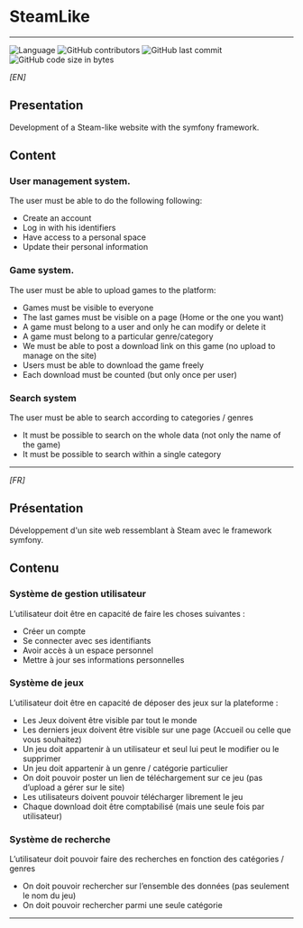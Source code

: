 # SteamLike

---

![Language](https://img.shields.io/badge/Language-C#-blue?style=flat-square) ![GitHub contributors](https://img.shields.io/github/contributors/CreatibOfficiel/SteamLike?style=flat-square) ![GitHub last commit](https://img.shields.io/github/last-commit/CreatibOfficiel/SteamLike?style=flat-square) ![GitHub code size in bytes](https://img.shields.io/github/languages/code-size/CreatibOfficiel/SteamLike?style=flat-square)

_[EN]_

## Presentation

Development of a Steam-like website with the symfony framework.

## Content

### User management system.
The user must be able to do the following following:</br>
- Create an account</br>
- Log in with his identifiers</br>
- Have access to a personal space</br>
- Update their personal information</br>

### Game system.
The user must be able to upload games to the platform:</br>
- Games must be visible to everyone</br>
- The last games must be visible on a page (Home or the one you want)</br>
- A game must belong to a user and only he can modify or delete it</br>
- A game must belong to a particular genre/category</br>
- We must be able to post a download link on this game (no upload to manage on the site)</br>
- Users must be able to download the game freely</br>
- Each download must be counted (but only once per user)</br> 

### Search system
The user must be able to search according to categories / genres</br>
- It must be possible to search on the whole data (not only the name of the game)</br>
- It must be possible to search within a single category</br>

---

_[FR]_

## Présentation

Développement d'un site web ressemblant à Steam avec le framework symfony.

## Contenu

### Système de gestion utilisateur
L’utilisateur doit être en capacité de faire les choses suivantes :</br>
- Créer un compte</br>
- Se connecter avec ses identifiants</br>
- Avoir accès à un espace personnel</br>
- Mettre à jour ses informations personnelles</br>

### Système de jeux
L’utilisateur doit être en capacité de déposer des jeux sur la plateforme :</br> 
- Les Jeux doivent être visible par tout le monde</br>
- Les derniers jeux doivent être visible sur une page (Accueil ou celle que vous souhaitez)</br>
- Un jeu doit appartenir à un utilisateur et seul lui peut le modifier ou le supprimer</br>
- Un jeu doit appartenir à un genre / catégorie particulier</br>
- On doit pouvoir poster un lien de téléchargement sur ce jeu (pas d’upload a gérer sur le site)</br>
- Les utilisateurs doivent pouvoir télécharger librement le jeu</br>
- Chaque download doit être comptabilisé (mais une seule fois par utilisateur)</br> 

### Système de recherche
L’utilisateur doit pouvoir faire des recherches en fonction des catégories / genres</br>
- On doit pouvoir rechercher sur l’ensemble des données (pas seulement le nom du jeu)</br>
- On doit pouvoir rechercher parmi une seule catégorie</br>

---

